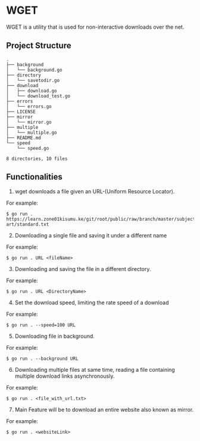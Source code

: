 # WGET

WGET is a utility that is used for non-interactive downloads over the net.

## Project Structure
```
.
├── background
│   └── background.go
├── directory
│   └── savetodir.go
├── download
│   ├── download.go
│   └── download_test.go
├── errors
│   └── errors.go
├── LICENSE
├── mirror
│   └── mirror.go
├── multiple
│   └── multiple.go
├── README.md
└── speed
    └── speed.go

8 directories, 10 files
```

## Functionalities
1. wget downloads a file given an URL-(Uniform Resource Locator).

For example:
```
$ go run . https://learn.zone01kisumu.ke/git/root/public/raw/branch/master/subjects/ascii-art/standard.txt
```

2. Downloading a single file and saving it under a different name

For example:
```
$ go run . URL <fileName>
```

3. Downloading and saving the file in a different directory.

For example:
```
$ go run . URL <DirectoryName>
```

4. Set the download speed, limiting the rate speed of a download

For example:
```
$ go run . --speed=100 URL
```

5. Downloading file in background.

For example:
```
$ go run . --background URL
```

6. Downloading multiple files at same time, reading a file containing multiple download links asynchronously.

For example:
```
$ go run . <file_with_url.txt>
```

7. Main Feature will be to download an entire website also known as mirror.

For example:
```
$ go run . <websiteLink>
```
